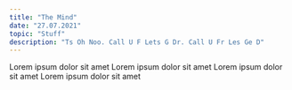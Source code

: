 ```yaml
---
title: "The Mind"
date: "27.07.2021"
topic: "Stuff"
description: "Ts Oh Noo. Call U F Lets G Dr. Call U Fr Les Ge D"
---
```


Lorem ipsum dolor sit amet
Lorem ipsum dolor sit amet
Lorem ipsum dolor sit amet
Lorem ipsum dolor sit amet
